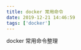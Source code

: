 ```yaml
---
title: docker 常用命令
date: 2019-12-21 14:46:59
tags: ['docker']
---
```


docker 常用命令整理
<!-- more -->


